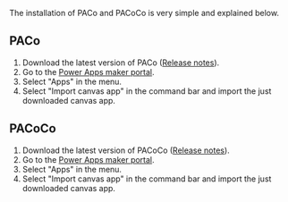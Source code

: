 The installation of PACo and PACoCo is very simple and explained below.

## PACo

1. Download the latest version of PACo ([Release notes](./Releases/Release%20notes.md)).
2. Go to the [Power Apps maker portal](https://make.powerapps.com/).
3. Select "Apps" in the menu.
4. Select "Import canvas app" in the command bar and import the just downloaded canvas app.

## PACoCo

1. Download the latest version of PACoCo ([Release notes](./Releases/Release%20notes.md)).
2. Go to the [Power Apps maker portal](https://make.powerapps.com/).
3. Select "Apps" in the menu.
4. Select "Import canvas app" in the command bar and import the just downloaded canvas app.
